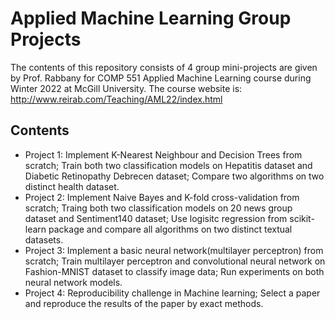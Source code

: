 # Applied Machine Learning Group Projects
The contents of this repository consists of 4 group mini-projects are given by Prof. Rabbany for COMP 551 Applied Machine Learning course during Winter 2022 at McGill University. The course website is: http://www.reirab.com/Teaching/AML22/index.html
## Contents
* Project 1: Implement K-Nearest Neighbour and Decision Trees from scratch; Train both two classification models on Hepatitis dataset and Diabetic Retinopathy Debrecen dataset; Compare two algorithms on two distinct health dataset.
* Project 2: Implement Naive Bayes and K-fold cross-validation from scratch; Traing both two classification models on 20 news group dataset and Sentiment140 dataset; Use logisitc regression from scikit-learn package and compare all algorithms on two distinct textual datasets.
* Project 3: Implement a basic neural network(multilayer perceptron) from scratch; Train multilayer perceptron and convolutional neural network on Fashion-MNIST dataset to classify image data; Run experiments on both neural network models.
* Project 4: Reproducibility challenge in Machine learning; Select a paper and reproduce the results of the paper by exact methods.
